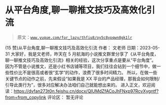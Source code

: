 # 从平台角度,聊一聊推文技巧及高效化引流

> 原文：[`www.yuque.com/for_lazy/thfiu8/oy5c8ypqwn8gk1lr`](https://www.yuque.com/for_lazy/thfiu8/oy5c8ypqwn8gk1lr)

<ne-h2 id="c2ac1562" data-lake-id="c2ac1562"><ne-heading-ext><ne-heading-anchor></ne-heading-anchor><ne-heading-fold></ne-heading-fold></ne-heading-ext><ne-heading-content><ne-text id="uae4c6e7d">(15 赞)从平台角度,聊一聊推文技巧及高效化引流</ne-text></ne-heading-content></ne-h2> <ne-p id="u0cc10641" data-lake-id="u0cc10641"><ne-text id="u6bfb8181">作者： 文老师</ne-text></ne-p> <ne-p id="u23d0f044" data-lake-id="u23d0f044"><ne-text id="uec5de615">日期：2023-05-31</ne-text></ne-p> <ne-p id="u45900b7f" data-lake-id="u45900b7f"><ne-text id="u5fdc0f53">大家好，我是文老师，昨天在 5 月航海的小说推文群里分享了《从平台角度，聊一聊推文技巧及高效化引流》相关的经验，这次分享重点是要从“平台角度”。</ne-text> <ne-text id="u4d10c2f2">因为不管是小说推文，还是小红书店铺等项目，我们往往会钻到一个细节中，做一些性价比不是很高或者很“玄学”的动作，浪费了很多时间精力。</ne-text> <ne-text id="u8c3ac4c3">所以，在做一些关键节点的动作之前，先来假设“如果我是 XX 平台的产品经理，那我会如何限制/引导此类行为”，很多对应解决办法咱们自己就能想出来的。</ne-text></ne-p> <ne-p id="u582090af" data-lake-id="u582090af"><ne-text id="u56f743b3">进入正文，欢迎阅读：</ne-text>[<ne-text id="u31bd991c">https://dvfan273t0n.feishu.cn/docx/QlUMdZfACoJhFNxp97RcvXygntf?from=from_copylink</ne-text>](https://dvfan273t0n.feishu.cn/docx/QlUMdZfACoJhFNxp97RcvXygntf?from=from_copylink)</ne-p> <ne-hole id="u9616f4d8" data-lake-id="u9616f4d8"><ne-card data-card-name="hr" data-card-type="block" id="IEVud" data-event-boundary="card"><ne-p id="ue869e083" data-lake-id="ue869e083"><ne-text id="u05b687a5">评论区：</ne-text></ne-p> <ne-p id="ue5a23caf" data-lake-id="ue5a23caf"><ne-text id="u98529596">暂无评论</ne-text></ne-p></ne-card></ne-hole>